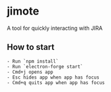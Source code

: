# jimote
A tool for quickly interacting with JIRA

## How to start
    - Run `npm install`
    - Run `electron-forge start`
    - Cmd+j opens app
    - Esc hides app when app has focus
    - Cmd+q quits app when app has focus
   
